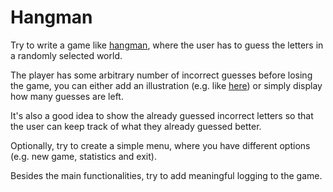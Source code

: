 # Hangman

Try to write a game like [hangman](https://en.wikipedia.org/wiki/Hangman_(game)),
where the user has to guess the letters in a randomly selected world.

The player has some arbitrary number of incorrect guesses before losing the game,
you can either add an illustration (e.g. like [here](https://gist.github.com/chrishorton/8510732aa9a80a03c829b09f12e20d9c))
or simply display how many guesses are left.

It's also a good idea to show the already guessed incorrect letters
so that the user can keep track of what they already guessed better.

Optionally, try to create a simple menu, where you have different options (e.g. new game, statistics and exit).

Besides the main functionalities, try to add meaningful logging to the game.